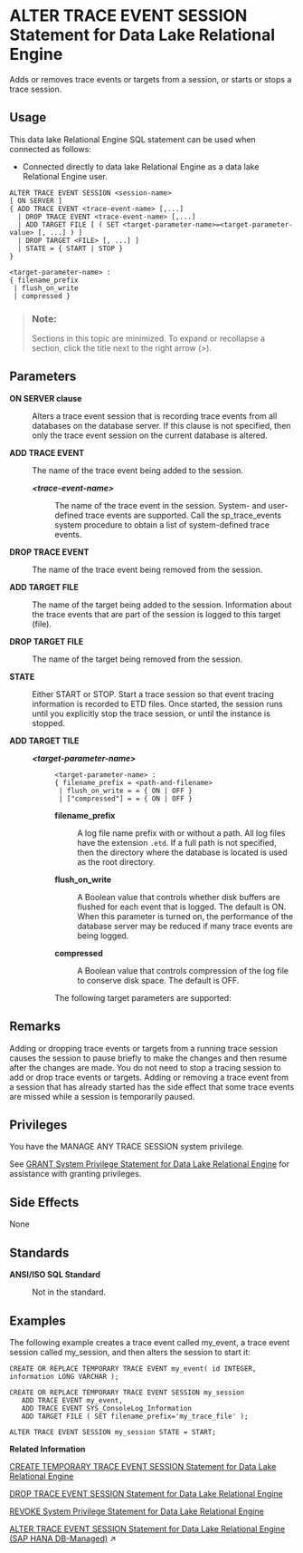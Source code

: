 <!-- loio8169f4176ce21014b768e5f2b0bf8951 -->

# ALTER TRACE EVENT SESSION Statement for Data Lake Relational Engine

Adds or removes trace events or targets from a session, or starts or stops a trace session.



<a name="loio8169f4176ce21014b768e5f2b0bf8951__section_azh_5fj_znb"/>

## Usage

This data lake Relational Engine SQL statement can be used when connected as follows:

-   Connected directly to data lake Relational Engine as a data lake Relational Engine user.



```
ALTER TRACE EVENT SESSION <session-name> 
[ ON SERVER ]    
{ ADD TRACE EVENT <trace-event-name> [,...]  
  | DROP TRACE EVENT <trace-event-name> [,...]
  | ADD TARGET FILE [ ( SET <target-parameter-name>=<target-parameter-value> [, ...] ) ]
  | DROP TARGET <FILE> [, ...] ]
  | STATE = { START | STOP }
}
```

```
<target-parameter-name> :
{ filename_prefix
 | flush_on_write
 | compressed }
```



> ### Note:  
> Sections in this topic are minimized. To expand or recollapse a section, click the title next to the right arrow \(*\>*\).



<a name="loio8169f4176ce21014b768e5f2b0bf8951__alter_trace_parameter1"/>

## Parameters


<dl class="glossary">
<dt><b>

ON SERVER clause

</b></dt>
<dd>

Alters a trace event session that is recording trace events from all databases on the database server. If this clause is not specified, then only the trace event session on the current database is altered.



</dd><dt><b>

ADD TRACE EVENT

</b></dt>
<dd>

The name of the trace event being added to the session.


<dl>
<dt><b>

*<trace-event-name\>*

</b></dt>
<dd>

The name of the trace event in the session. System- and user-defined trace events are supported. Call the sp\_trace\_events system procedure to obtain a list of system-defined trace events.



</dd>
</dl>



</dd><dt><b>

DROP TRACE EVENT

</b></dt>
<dd>

The name of the trace event being removed from the session.



</dd><dt><b>

ADD TARGET FILE

</b></dt>
<dd>

The name of the target being added to the session. Information about the trace events that are part of the session is logged to this target \(file\).



</dd><dt><b>

DROP TARGET FILE

</b></dt>
<dd>

The name of the target being removed from the session.



</dd><dt><b>

STATE

</b></dt>
<dd>

Either START or STOP. Start a trace session so that event tracing information is recorded to ETD files. Once started, the session runs until you explicitly stop the trace session, or until the instance is stopped.



</dd><dt><b>

ADD TARGET TILE

</b></dt>
<dd>


<dl>
<dt><b>

*<target-parameter-name\>*

</b></dt>
<dd>

```
<target-parameter-name> :
{ filename_prefix = <path-and-filename>
 | flush_on_write = = { ON | OFF }
 | ["compressed"] = = { ON | OFF }
```


<dl>
<dt><b>

filename\_prefix

</b></dt>
<dd>

A log file name prefix with or without a path. All log files have the extension `.etd`. If a full path is not specified, then the directory where the database is located is used as the root directory.



</dd><dt><b>

flush\_on\_write

</b></dt>
<dd>

A Boolean value that controls whether disk buffers are flushed for each event that is logged. The default is ON. When this parameter is turned on, the performance of the database server may be reduced if many trace events are being logged.



</dd><dt><b>

compressed

</b></dt>
<dd>

A Boolean value that controls compression of the log file to conserve disk space. The default is OFF.



</dd>
</dl>

The following target parameters are supported:



</dd>
</dl>



</dd>
</dl>



<a name="loio8169f4176ce21014b768e5f2b0bf8951__alter_trace_remarks1"/>

## Remarks

Adding or dropping trace events or targets from a running trace session causes the session to pause briefly to make the changes and then resume after the changes are made. You do not need to stop a tracing session to add or drop trace events or targets. Adding or removing a trace event from a session that has already started has the side effect that some trace events are missed while a session is temporarily paused.



<a name="loio8169f4176ce21014b768e5f2b0bf8951__alter_trace_privileges1"/>

## Privileges

You have the MANAGE ANY TRACE SESSION system privilege.

See [GRANT System Privilege Statement for Data Lake Relational Engine](grant-system-privilege-statement-for-data-lake-relational-engine-a3dfcb0.md) for assistance with granting privileges.



<a name="loio8169f4176ce21014b768e5f2b0bf8951__alter_trace_side_effects1"/>

## Side Effects

None



<a name="loio8169f4176ce21014b768e5f2b0bf8951__alter_trace_standards1"/>

## Standards


<dl>
<dt><b>

ANSI/ISO SQL Standard

</b></dt>
<dd>

Not in the standard.



</dd>
</dl>



<a name="loio8169f4176ce21014b768e5f2b0bf8951__alter_trace_examples1"/>

## Examples

The following example creates a trace event called my\_event, a trace event session called my\_session, and then alters the session to start it:

```
CREATE OR REPLACE TEMPORARY TRACE EVENT my_event( id INTEGER, information LONG VARCHAR );

CREATE OR REPLACE TEMPORARY TRACE EVENT SESSION my_session
   ADD TRACE EVENT my_event,
   ADD TRACE EVENT SYS_ConsoleLog_Information
   ADD TARGET FILE ( SET filename_prefix='my_trace_file' );
```

```
ALTER TRACE EVENT SESSION my_session STATE = START;
```

**Related Information**  


[CREATE TEMPORARY TRACE EVENT SESSION Statement for Data Lake Relational Engine](create-temporary-trace-event-session-statement-for-data-lake-relational-engine-816cf4d.md "Creates a user trace event session.")

[DROP TRACE EVENT SESSION Statement for Data Lake Relational Engine](drop-trace-event-session-statement-for-data-lake-relational-engine-816f77f.md "Drops a trace event session.")

[REVOKE System Privilege Statement for Data Lake Relational Engine](revoke-system-privilege-statement-for-data-lake-relational-engine-a3eadda.md "Removes specific system privileges from specific users and the right to administer the privilege.")

[ALTER TRACE EVENT SESSION Statement for Data Lake Relational Engine (SAP HANA DB-Managed)](https://help.sap.com/viewer/a898e08b84f21015969fa437e89860c8/2024_3_QRC/en-US/21b2b4f214224d81920ed9bcaf88d7ee.html "Adds or removes trace events or targets from a session, or starts or stops a trace session.") :arrow_upper_right:

